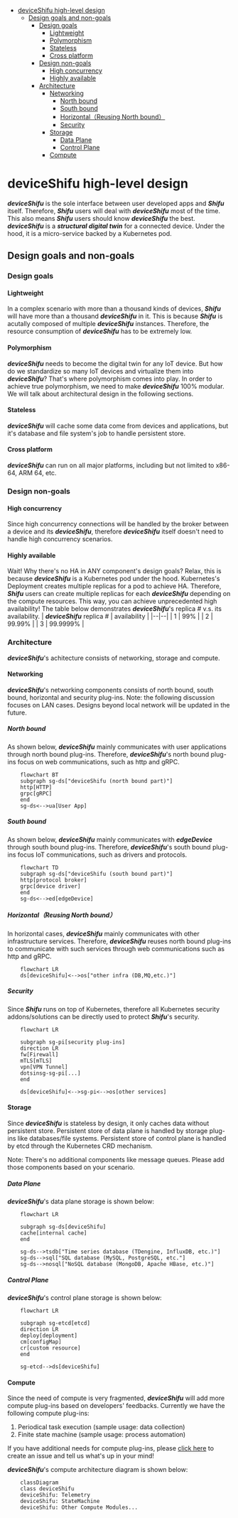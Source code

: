 - [deviceShifu high-level design](#deviceshifu-high-level-design)
  - [Design goals and non-goals](#design-goals-and-non-goals)
    - [Design goals](#design-goals)
      - [Lightweight](#lightweight)
      - [Polymorphism](#polymorphism)
      - [Stateless](#stateless)
      - [Cross platform](#cross-platform)
    - [Design non-goals](#design-non-goals)
      - [High concurrency](#high-concurrency)
      - [Highly available](#highly-available)
    - [Architecture](#architecture)
      - [Networking](#networking)
        - [North bound](#north-bound)
        - [South bound](#south-bound)
        - [Horizontal（Reusing North bound）](#horizontalreusing-north-bound)
        - [Security](#security)
      - [Storage](#storage)
        - [Data Plane](#data-plane)
        - [Control Plane](#control-plane)
      - [Compute](#compute)
# deviceShifu high-level design 
***deviceShifu*** is the sole interface between user developed apps and ***Shifu*** itself. Therefore, ***Shifu*** users will deal with ***deviceShifu*** most of the time. This also means ***Shifu*** users should know ***deviceShifu*** the best. ***deviceShifu*** is a ***structural digital twin*** for a connected device. Under the hood, it is a micro-service backed by a Kubernetes pod.

## Design goals and non-goals

### Design goals

#### Lightweight
In a complex scenario with more than a thousand kinds of devices, ***Shifu*** will have more than a thousand ***deviceShifu*** in it. This is because ***Shifu*** is acutally composed of multiple ***deviceShifu*** instances. Therefore, the resource consumption of ***deviceShifu*** has to be extremely low.

#### Polymorphism
***deviceShifu*** needs to become the digital twin for any IoT device. But how do we standardize so many IoT devices and virtualize them into ***deviceShifu***? That's where polymorphism comes into play. In order to achieve true polymorphism, we need to make ***deviceShifu*** 100% modular. We will talk about architectural design in the following sections.

#### Stateless
***deviceShifu*** will cache some data come from devices and applications, but it's database and file system's job to handle persistent store.

#### Cross platform
***deviceShifu*** can run on all major platforms, including but not limited to x86-64, ARM 64, etc.

### Design non-goals

#### High concurrency

Since high concurrency connections will be handled by the broker between a device and its ***deviceShifu***, therefore ***deviceShifu*** itself doesn't need to handle high concurrency scenarios.

#### Highly available
Wait! Why there's no HA in ANY component's design goals? Relax, this is because ***deviceShifu*** is a Kubernetes pod under the hood.
Kubernetes's Deployment creates multiple replicas for a pod to achieve HA. Therefore, ***Shifu*** users can create multiple replicas for each ***deviceShifu*** depending on the compute resources. This way, you can achieve unprecedented high availability! The table below demonstrates ***deviceShifu***'s replica # v.s. its availability.
| ***deviceShifu*** replica # | availability |
|--|--|
| 1 | 99% |
| 2 | 99.99% |
| 3 | 99.9999% |

### Architecture
***deviceShifu***'s achitecture consists of networking, storage and compute.

#### Networking
***deviceShifu***'s networking components consists of north bound, south bound, horizontal and security plug-ins.
Note: the following discussion focuses on LAN cases. Designs beyond local network will be updated in the future.

##### North bound
As shown below, ***deviceShifu*** mainly communicates with user applications through north bound plug-ins.
Therefore, ***deviceShifu***'s north bound plug-ins focus on web communications, such as http and gRPC.
```mermaid
    flowchart BT
    subgraph sg-ds["deviceShifu (north bound part)"]
    http[HTTP]
    grpc[gRPC]
    end
    sg-ds<-->ua[User App]
```

##### South bound
As shown below, ***deviceShifu*** mainly communicates with ***edgeDevice*** through south bound plug-ins.
Therefore, ***deviceShifu***'s south bound plug-ins focus IoT communications, such as drivers and protocols.

```mermaid
    flowchart TD
    subgraph sg-ds["deviceShifu (south bound part)"]
    http[protocol broker]
    grpc[device driver]
    end
    sg-ds<-->ed[edgeDevice]
```

##### Horizontal（Reusing North bound）
In horizontal cases, ***deviceShifu*** mainly communicates with other infrastructure services. Therefore, ***deviceShifu*** reuses north bound plug-ins to communicate with such services through web communications such as http and gRPC.
```mermaid
    flowchart LR
    ds[deviceShifu]<-->os["other infra (DB,MQ,etc.)"]
```

##### Security
Since ***Shifu*** runs on top of Kubernetes, therefore all Kubernetes security addons/solutions can be directly used to protect ***Shifu***'s security.
```mermaid
    flowchart LR
    
    subgraph sg-pi[security plug-ins]
    direction LR
    fw[Firewall]
    mTLS[mTLS]
    vpn[VPN Tunnel]
    dotsinsg-sg-pi[...]
    end

    ds[deviceShifu]<-->sg-pi<-->os[other services]
```

#### Storage
Since ***deviceShifu*** is stateless by design, it only caches data without persistent store.
Persistent store of data plane is handled by storage plug-ins like databases/file systems.
Persistent store of control plane is handled by etcd through the Kubernetes CRD mechanism. 

Note: There's no additional components like message queues. Please add those components based on your scenario.

##### Data Plane
***deviceShifu***'s data plane storage is shown below:
```mermaid
    flowchart LR

    subgraph sg-ds[deviceShifu]
    cache[internal cache]
    end
    
    sg-ds-->tsdb["Time series database (TDengine, InfluxDB, etc.)"]
    sg-ds-->sql["SQL database (MySQL, PostgreSQL, etc."]
    sg-ds-->nosql["NoSQL database (MongoDB, Apache HBase, etc.)"]
```

##### Control Plane
***deviceShifu***'s control plane storage is shown below:
```mermaid
    flowchart LR

    subgraph sg-etcd[etcd]
    direction LR
    deploy[deployment]
    cm[configMap]
    cr[custom resource]
    end

    sg-etcd-->ds[deviceShifu]
```

#### Compute
Since the need of compute is very fragmented, ***deviceShifu*** will add more compute plug-ins based on developers' feedbacks.
Currently we have the following compute plug-ins:
1. Periodical task execution (sample usage: data collection)
2. Finite state machine (sample usage: process automation)

If you have additional needs for compute plug-ins, please [click here](https://github.com/Edgenesis/shifu/issues) to create an issue and tell us what's up in your mind!

***deviceShifu***'s compute architecture diagram is shown below:
```mermaid
    classDiagram
    class deviceShifu
    deviceShifu: Telemetry
    deviceShifu: StateMachine
    deviceShifu: Other Compute Modules...
```

